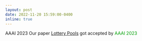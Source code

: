 ```yaml
---
layout: post
date: 2022-11-20 15:59:00-0400
inline: true
---
```


<span class="badge-flag" data-conf="publication">AAAI 2023</span> Our paper [Lottery Pools](https://arxiv.org/abs/2208.10842) got accepted by <font color=009f06>AAAI 2023</font>

